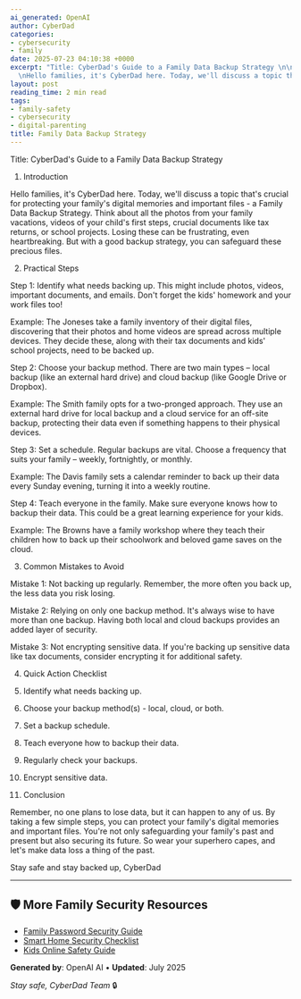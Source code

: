 ```yaml
---
ai_generated: OpenAI
author: CyberDad
categories:
- cybersecurity
- family
date: 2025-07-23 04:10:38 +0000
excerpt: "Title: CyberDad's Guide to a Family Data Backup Strategy \n\n1. Introduction\n\
  \nHello families, it's CyberDad here. Today, we'll discuss a topic that's cr..."
layout: post
reading_time: 2 min read
tags:
- family-safety
- cybersecurity
- digital-parenting
title: Family Data Backup Strategy
---
```


Title: CyberDad's Guide to a Family Data Backup Strategy 

1. Introduction

Hello families, it's CyberDad here. Today, we'll discuss a topic that's crucial for protecting your family's digital memories and important files - a Family Data Backup Strategy. Think about all the photos from your family vacations, videos of your child's first steps, crucial documents like tax returns, or school projects. Losing these can be frustrating, even heartbreaking. But with a good backup strategy, you can safeguard these precious files.

2. Practical Steps

Step 1: Identify what needs backing up. This might include photos, videos, important documents, and emails. Don't forget the kids' homework and your work files too!

Example: The Joneses take a family inventory of their digital files, discovering that their photos and home videos are spread across multiple devices. They decide these, along with their tax documents and kids' school projects, need to be backed up.

Step 2: Choose your backup method. There are two main types – local backup (like an external hard drive) and cloud backup (like Google Drive or Dropbox).

Example: The Smith family opts for a two-pronged approach. They use an external hard drive for local backup and a cloud service for an off-site backup, protecting their data even if something happens to their physical devices.

Step 3: Set a schedule. Regular backups are vital. Choose a frequency that suits your family – weekly, fortnightly, or monthly.

Example: The Davis family sets a calendar reminder to back up their data every Sunday evening, turning it into a weekly routine.

Step 4: Teach everyone in the family. Make sure everyone knows how to backup their data. This could be a great learning experience for your kids.

Example: The Browns have a family workshop where they teach their children how to back up their schoolwork and beloved game saves on the cloud.

3. Common Mistakes to Avoid

Mistake 1: Not backing up regularly. Remember, the more often you back up, the less data you risk losing.

Mistake 2: Relying on only one backup method. It's always wise to have more than one backup. Having both local and cloud backups provides an added layer of security.

Mistake 3: Not encrypting sensitive data. If you're backing up sensitive data like tax documents, consider encrypting it for additional safety.

4. Quick Action Checklist

1. Identify what needs backing up.
2. Choose your backup method(s) - local, cloud, or both.
3. Set a backup schedule.
4. Teach everyone how to backup their data.
5. Regularly check your backups.
6. Encrypt sensitive data.

5. Conclusion

Remember, no one plans to lose data, but it can happen to any of us. By taking a few simple steps, you can protect your family's digital memories and important files. You're not only safeguarding your family's past and present but also securing its future. So wear your superhero capes, and let's make data loss a thing of the past.

Stay safe and stay backed up,
CyberDad

---

## 🛡️ More Family Security Resources

- [Family Password Security Guide](/password-security)
- [Smart Home Security Checklist](/smart-home-security) 
- [Kids Online Safety Guide](/kids-safety)

**Generated by**: OpenAI AI • **Updated**: July 2025

*Stay safe, CyberDad Team* 🔒
